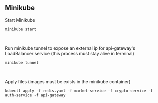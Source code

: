 ## Minikube
Start Minikube
```
minikube start
```

<br>

Run minikube tunnel to expose an external ip for api-gateway's LoadBalancer service (this process must stay alive in terminal)
```
minikube tunnel
```

<br>

Apply files (images must be exists in the minikube container)
```
kubectl apply -f redis.yaml -f market-service -f crypto-service -f auth-service -f api-gateway
```
